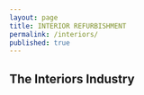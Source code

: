 ```yaml
---
layout: page
title: INTERIOR REFURBISHMENT
permalink: /interiors/
published: true
---
```



## The Interiors Industry
